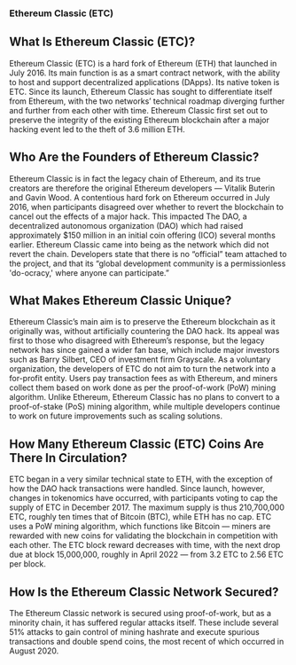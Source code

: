 ﻿
















### Ethereum Classic (ETC)
## What Is Ethereum Classic (ETC)?
Ethereum Classic (ETC) is a hard fork of Ethereum (ETH) that launched in July 2016. Its main function is as a smart contract network, with the ability to host and support decentralized applications (DApps). Its native token is ETC.
Since its launch, Ethereum Classic has sought to differentiate itself from Ethereum, with the two networks’ technical roadmap diverging further and further from each other with time.
Ethereum Classic first set out to preserve the integrity of the existing Ethereum blockchain after a major hacking event led to the theft of 3.6 million ETH.

## Who Are the Founders of Ethereum Classic?
Ethereum Classic is in fact the legacy chain of Ethereum, and its true creators are therefore the original Ethereum developers — Vitalik Buterin and Gavin Wood.
A contentious hard fork on Ethereum occurred in July 2016, when participants disagreed over whether to revert the blockchain to cancel out the effects of a major hack. This impacted The DAO, a decentralized autonomous organization (DAO) which had raised approximately $150 million in an initial coin offering (ICO) several months earlier.
Ethereum Classic came into being as the network which did not revert the chain. Developers state that there is no “official” team attached to the project, and that its “global development community is a permissionless 'do-ocracy,' where anyone can participate.”

## What Makes Ethereum Classic Unique?
Ethereum Classic’s main aim is to preserve the Ethereum blockchain as it originally was, without artificially countering the DAO hack.
Its appeal was first to those who disagreed with Ethereum’s response, but the legacy network has since gained a wider fan base, which include major investors such as Barry Silbert, CEO of investment firm Grayscale.
As a voluntary organization, the developers of ETC do not aim to turn the network into a for-profit entity. Users pay transaction fees as with Ethereum, and miners collect them based on work done as per the proof-of-work (PoW) mining algorithm.
Unlike Ethereum, Ethereum Classic has no plans to convert to a proof-of-stake (PoS) mining algorithm, while multiple developers continue to work on future improvements such as scaling solutions.

## How Many Ethereum Classic (ETC) Coins Are There In Circulation?
ETC began in a very similar technical state to ETH, with the exception of how the DAO hack transactions were handled.
Since launch, however, changes in tokenomics have occurred, with participants voting to cap the supply of ETC in December 2017. The maximum supply is thus 210,700,000 ETC, roughly ten times that of Bitcoin (BTC), while ETH has no cap.
ETC uses a PoW mining algorithm, which functions like Bitcoin — miners are rewarded with new coins for validating the blockchain in competition with each other. The ETC block reward decreases with time, with the next drop due at block 15,000,000, roughly in April 2022 — from 3.2 ETC to 2.56 ETC per block.

## How Is the Ethereum Classic Network Secured?
The Ethereum Classic network is secured using proof-of-work, but as a minority chain, it has suffered regular attacks itself.
These include several 51% attacks to gain control of mining hashrate and execute spurious transactions and double spend coins, the most recent of which occurred in August 2020.



